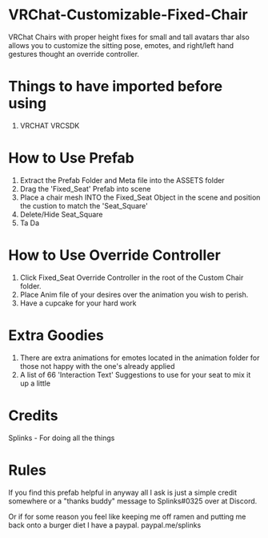 # VRChat-Customizable-Fixed-Chair
VRChat Chairs with proper height fixes for small and tall avatars thar also allows you to customize the sitting pose, emotes, and right/left hand gestures thought an override controller.


# Things to have imported before using
1. VRCHAT VRCSDK


# How to Use Prefab
1. Extract the Prefab Folder and Meta file into the ASSETS folder
2. Drag the 'Fixed_Seat' Prefab into scene
3. Place a chair mesh INTO the Fixed_Seat Object in the scene and position the custion to match the 'Seat_Square'
4. Delete/Hide Seat_Square
3. Ta Da


# How to Use Override Controller
1. Click Fixed_Seat Override Controller in the root of the Custom Chair folder.
2. Place Anim file of your desires over the animation you wish to perish.
3. Have a cupcake for your hard work


# Extra Goodies
1. There are extra animations for emotes located in the animation folder for those not happy with the one's already applied
2. A list of 66 'Interaction Text' Suggestions to use for your seat to mix it up a little


# Credits
Splinks 	- For doing all the things


# Rules
If you find this prefab helpful in anyway all I ask is just a simple credit somewhere or a "thanks buddy" message to Splinks#0325 over at Discord. 

Or if for some reason you feel like keeping me off ramen and putting me back onto a burger diet I have a paypal.
paypal.me/splinks
